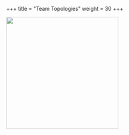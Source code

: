 +++
title = "Team Topologies"
weight = 30
+++

<img src="https://m.media-amazon.com/images/I/71rps7F0FuL.jpg" width="300">
<br>

